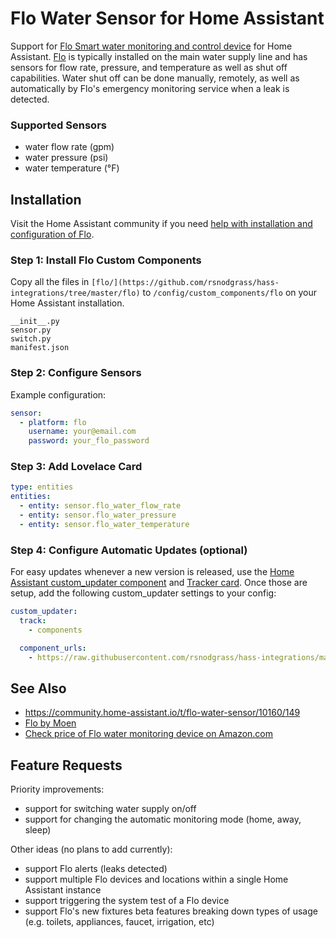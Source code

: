 # Flo Water Sensor for Home Assistant

Support for [Flo Smart water monitoring and control device](https://amzn.to/2WBn8tW?tag=rynoshark-20) for Home Assistant. [Flo](https://meetflo.com) is typically installed on the main water supply line and has sensors for flow rate, pressure, and temperature as well as shut off capabilities. Water shut off can be done manually, remotely, as well as automatically by Flo's emergency monitoring service when a leak is detected.

### Supported Sensors

- water flow rate (gpm)
- water pressure (psi)
- water temperature (&deg;F)

## Installation

Visit the Home Assistant community if you need [help with installation and configuration of Flo](https://community.home-assistant.io/t/flo-water-sensor/10160/149).

### Step 1: Install Flo Custom Components

Copy all the files in `[flo/](https://github.com/rsnodgrass/hass-integrations/tree/master/flo)` to `/config/custom_components/flo` on your Home Assistant installation.

```
__init__.py 
sensor.py
switch.py
manifest.json
```

### Step 2: Configure Sensors

Example configuration:

```yaml
sensor:
  - platform: flo
    username: your@email.com
    password: your_flo_password
```

### Step 3: Add Lovelace Card

```yaml
type: entities
entities:
  - entity: sensor.flo_water_flow_rate
  - entity: sensor.flo_water_pressure
  - entity: sensor.flo_water_temperature
```

### Step 4: Configure Automatic Updates (optional)

For easy updates whenever a new version is released, use the [Home Assistant custom_updater component](https://github.com/custom-components/custom_updater/wiki/Installation) and [Tracker card](https://github.com/custom-cards/tracker-card). Once those are setup, add the following custom_updater settings to your config:

```yaml
custom_updater:
  track:
    - components

  component_urls:
    - https://raw.githubusercontent.com/rsnodgrass/hass-integrations/master/custom_updater.json
```

## See Also

* https://community.home-assistant.io/t/flo-water-sensor/10160/149
* [Flo by Moen](https://meetflo.com)
* [Check price of Flo water monitoring device on Amazon.com](https://amzn.to/2WBn8tW?tag=rynoshark-20)

## Feature Requests

Priority improvements:

- support for switching water supply on/off
- support for changing the automatic monitoring mode (home, away, sleep)

Other ideas (no plans to add currently):

- support Flo alerts (leaks detected)
- support multiple Flo devices and locations within a single Home Assistant instance
- support triggering the system test of a Flo device
- support Flo's new fixtures beta features breaking down types of usage (e.g. toilets, appliances, faucet, irrigation, etc)
